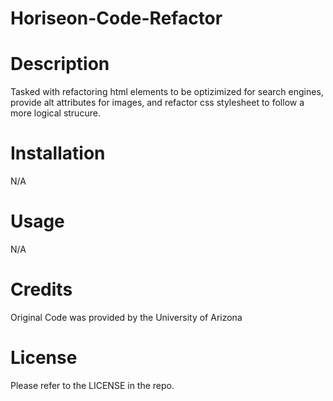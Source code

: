 # Horiseon-Code-Refactor

# Description

Tasked with refactoring html elements to be optizimized for search engines, provide alt attributes for images, and refactor css stylesheet to follow a more logical strucure.

# Installation

N/A

# Usage

N/A

# Credits

Original Code was provided by the University of Arizona

# License 

Please refer to the LICENSE in the repo.
